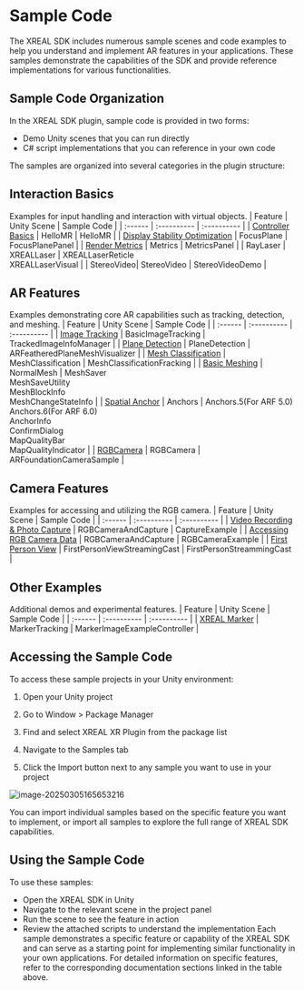 # Sample Code
The XREAL SDK includes numerous sample scenes and code examples to help you understand and implement AR features in your applications. These samples demonstrate the capabilities of the SDK and provide reference implementations for various functionalities.
## Sample Code Organization

In the XREAL SDK plugin, sample code is provided in two forms:

* Demo Unity scenes that you can run directly
* C# script implementations that you can reference in your own code

The samples are organized into several categories in the plugin structure:

## Interaction Basics
Examples for input handling and interaction with virtual objects.
| Feature | Unity Scene | Sample Code |
| :------ | :---------- | :---------- |
| [Controller Basics](01_Getting%20Started%20with%20XREAL%20SDK.md) | HelloMR | HelloMR |
| [Display Stability Optimization](13_Rendering/0_Warping.md) | FocusPlane | FocusPlanePanel |
| [Render Metrics](13_Rendering/3_Render%20Metrics.md) | Metrics | MetricsPanel |
| RayLaser | XREALLaser | XREALLaserReticle<br />XREALLaserVisual |
| StereoVideo| StereoVideo | StereoVideoDemo |

## AR Features
Examples demonstrating core AR capabilities such as tracking, detection, and meshing.
| Feature | Unity Scene | Sample Code |
| :------ | :---------- | :---------- |
| [Image Tracking](08_Image%20Tracking/intro.md) | BasicImageTracking | TrackedImageInfoManager |
| [Plane Detection](09_Plane%20Detection.md) | PlaneDetection | ARFeatheredPlaneMeshVisualizer |
| [Mesh Classification](10_Depth%20Mesh/MeshClassification.md) | MeshClassification | MeshClassificationFracking |
| [Basic Meshing](10_Depth%20Mesh/NormalMesh.md) | NormalMesh | MeshSaver<br />MeshSaveUtility<br />MeshBlockInfo<br />MeshChangeStateInfo |
| [Spatial Anchor](11_Spatial%20Anchor/0_intro.md) | Anchors | Anchors.5(For ARF 5.0)<br />Anchors.6(For ARF 6.0)<br />AnchorInfo<br />ConfirmDialog<br />MapQualityBar<br />MapQualityIndicator |
| [RGBCamera](06_Camera/Access%20RGB%20Camera.md) | RGBCamera | ARFoundationCameraSample |
## Camera Features
Examples for accessing and utilizing the RGB camera.
| Feature | Unity Scene | Sample Code |
| :------ | :---------- | :---------- |
| [Video Recording & Photo Capture](06_Camera/Access%20RGB%20Camera.md)  | RGBCameraAndCapture | CaptureExample |
| [Accessing RGB Camera Data](06_Camera/Access%20RGB%20Camera.md) | RGBCameraAndCapture | RGBCameraExample |
| [First Person View](12_Tools/1_First%20Person%20View.md) | FirstPersonViewStreamingCast | FirstPersonStreammingCast |

## Other Examples
Additional demos and experimental features.
| Feature | Unity Scene | Sample Code |
| :------ | :---------- | :---------- |
| [XREAL Marker](08_Image%20Tracking/Marker.md) | MarkerTracking | MarkerImageExampleController |


## Accessing the Sample Code

To access these sample projects in your Unity environment:

1. Open your Unity project

2. Go to Window > Package Manager

3. Find and select XREAL XR Plugin from the package list

4. Navigate to the Samples tab

5. Click the Import button next to any sample you want to use in your project

![image-20250305165653216](https://pub-8dffc52979c34362aa2dbe3a43f0792a.r2.dev/image-20250305165653216.png)

You can import individual samples based on the specific feature you want to implement, or import all samples to explore the full range of XREAL SDK capabilities.



## Using the Sample Code

To use these samples:
- Open the XREAL SDK in Unity
- Navigate to the relevant scene in the project panel
- Run the scene to see the feature in action
- Review the attached scripts to understand the implementation
Each sample demonstrates a specific feature or capability of the XREAL SDK and can serve as a starting point for implementing similar functionality in your own applications.
For detailed information on specific features, refer to the corresponding documentation sections linked in the table above.